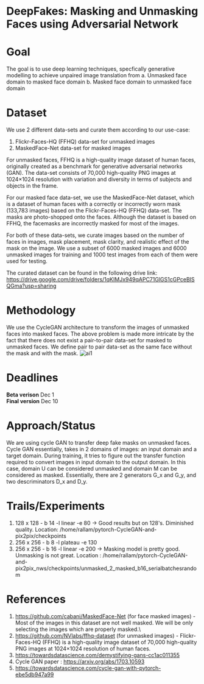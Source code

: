 # DeepFakes: Masking and Unmasking Faces using Adversarial Network

# Goal
 
 The goal is to use deep learning techniques, specfically generative modelling to achieve unpaired image translation from
      a. Unmasked face domain to masked face domain
      b. Masked face domain to unmasked face domain
 
 # Dataset
 
 We use 2 different data-sets and curate them according to our use-case:
 1. Flickr-Faces-HQ (FFHQ) data-set for unmasked images
 2. MaskedFace-Net data-set for masked images

For unmasked faces, FFHQ is a high-quality image dataset of human faces, originally created as a benchmark for generative adversarial networks (GAN). The data-set consists
of 70,000 high-quality PNG images at 1024×1024 resolution with variation and diversity in terms of subjects and objects in the frame. 

For our masked face data-set, we use the MaskedFace-Net dataset, which is a dataset of human faces with a correctly or incorrectly worn mask (133,783 images) based on the Flickr-Faces-HQ (FFHQ) data-set. The masks are photo-shopped onto the faces. Although the dataset is based on FFHQ, the facemasks are incorrectly masked for most of the images.

For both of these data-sets, we curate images based on the number of faces in images, mask placement, mask clarity, and realistic effect of the mask on the image. We use a subset of 6000 masked images and 6000 unmasked images for training and 1000 test images from each of them were used for testing.
 
The curated dataset can be found in the following drive link: https://drive.google.com/drive/folders/1qKIMJx949qAPC71GlGS1cGPceBISQGma?usp=sharing
 
# Methodology

We use the CycleGAN architecture to transform the images of unmasked faces into masked faces. The above problem is made more intricate by the fact that there does not exist a pair-to-pair data-set for masked to unmasked faces. We define pair to pair data-set as the same face without the mask and with the mask.
![ai1](https://user-images.githubusercontent.com/18104407/144973798-d01f66de-1e40-47f5-9b23-00f2cc9f0c99.png)


# Deadlines

  **Beta verison**   Dec 1 \
  **Final version**  Dec 10
  
# Approach/Status

We are using cycle GAN to transfer deep fake masks on unmasked faces. Cycle GAN essentially, takes in 2 domains of images: an input domain and a target domain. During training, it tries to figure out the transfer function required to convert images in input domain to the output domain. In this case, domain U can be considered unmasked and domain M can be considered as masked. Essentially, there are 2 generators G_x and G_y, and two descriminators D_x and D_y.

# Trails/Experiments
1. 128 x 128 - b 14 -l linear -e 80 -> Good results but on 128's. Diminished quality. Location: /home/rallam/pytorch-CycleGAN-and-pix2pix/checkpoints
2. 256 x 256 - b 8  -l plateau -e 130 
3. 256 x 256 - b 16 -l linear  -e 200 -> Masking model is pretty good. Unmasking is not great. Location : /home/rallam/pytorch-CycleGAN-and-pix2pix_nws/checkpoints/unmasked_2_masked_b16_serialbatchesrandom

# References
  1. https://github.com/cabani/MaskedFace-Net (for face masked images) - Most of the images in this dataset are not well masked. We will be only selecting the images which are properly masked.\
  2. https://github.com/NVlabs/ffhq-dataset (for unmasked images) - Flickr-Faces-HQ (FFHQ) is a high-quality image dataset of 70,000 high-quality PNG images at 1024×1024 resolution of human faces.
  3. https://towardsdatascience.com/demystifying-gans-cc1ac011355 
  4. Cycle GAN paper : https://arxiv.org/abs/1703.10593
  5. https://towardsdatascience.com/cycle-gan-with-pytorch-ebe5db947a99
